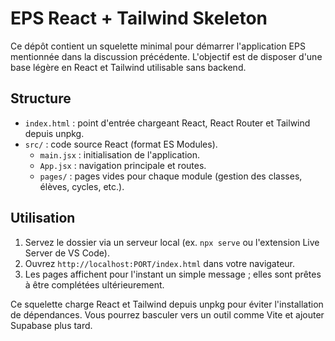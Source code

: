 # EPS React + Tailwind Skeleton

Ce dépôt contient un squelette minimal pour démarrer l'application EPS mentionnée dans la discussion précédente. L'objectif est de disposer d'une base légère en React et Tailwind utilisable sans backend.

## Structure
- `index.html` : point d'entrée chargeant React, React Router et Tailwind depuis unpkg.
- `src/` : code source React (format ES Modules).
  - `main.jsx` : initialisation de l'application.
  - `App.jsx` : navigation principale et routes.
  - `pages/` : pages vides pour chaque module (gestion des classes, élèves, cycles, etc.).

## Utilisation
1. Servez le dossier via un serveur local (ex. `npx serve` ou l'extension Live Server de VS Code).
2. Ouvrez `http://localhost:PORT/index.html` dans votre navigateur.
3. Les pages affichent pour l'instant un simple message ; elles sont prêtes à être complétées ultérieurement.

Ce squelette charge React et Tailwind depuis unpkg pour éviter l'installation de dépendances. Vous pourrez basculer vers un outil comme Vite et ajouter Supabase plus tard.
